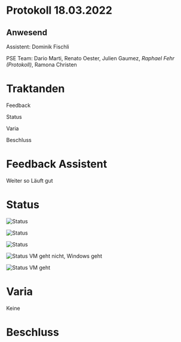 # Protokoll 18.03.2022
## Anwesend 
Assistent: Dominik Fischli

PSE Team: Dario Marti, Renato Oester, Julien Gaumez, *Raphael Fehr (Protokoll)*, Ramona Christen

# Traktanden

Feedback 

Status

Varia 

Beschluss

# Feedback Assistent
Weiter so Läuft gut 


# Status
![Status](https://img.shields.io/badge/Ramona_Christen-Status-green)

![Status](https://img.shields.io/badge/Dario_Marti-Status-green)

![Status](https://img.shields.io/badge/Renat_Oester-Status-green)

![Status](https://img.shields.io/badge/Julien_Gaumez-Status-green)
VM geht nicht, Windows geht

![Status](https://img.shields.io/badge/Raphael_Fehr-Status-green)
VM geht 

# Varia 
Keine

# Beschluss 

